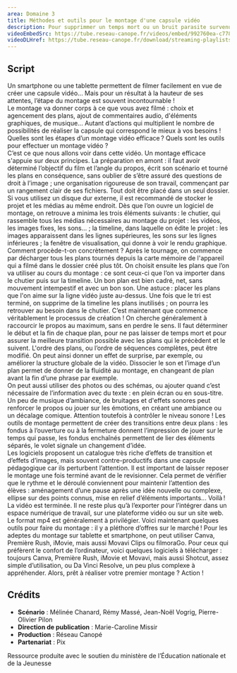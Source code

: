 ```yaml
---
area: Domaine 3
title: Méthodes et outils pour le montage d'une capsule vidéo
description: Pour supprimmer un temps mort ou un bruit parasite survenu lors de votre captation vidéo, le montage sera votre allié ! Plus d'informations dans cette vidéo
videoEmbedSrc: https://tube.reseau-canope.fr/videos/embed/992760ea-c778-4f45-b7fe-ff427c2c49db
videoDLHref: https://tube.reseau-canope.fr/download/streaming-playlists/hls/videos/992760ea-c778-4f45-b7fe-ff427c2c49db-1080-fragmented.mp4
---
```


## Script

Un smartphone ou une tablette permettent de filmer facilement en vue de créer une capsule vidéo... Mais pour un résultat à la hauteur de ses attentes, l’étape du montage est souvent incontournable !  
Le montage va donner corps à ce que vous avez filmé :  choix et agencement des plans, ajout de commentaires audio, d'éléments graphiques, de musique... Autant d’actions qui multiplient le nombre de possibilités de réaliser la capsule qui correspond le mieux à vos besoins ! 
Quelles sont les étapes d’un montage vidéo efficace ? 
Quels sont les outils pour effectuer un montage vidéo ?  
C’est ce que nous allons voir dans cette vidéo. 
Un montage efficace s'appuie sur deux principes. La préparation en amont : il faut avoir déterminé l’objectif du film et l’angle du propos, écrit son scénario et tourné les plans en conséquence, sans oublier de s’être assuré des questions de droit à l’image ; une organisation rigoureuse de son travail, commençant par un rangement clair de ses fichiers. Tout doit être placé dans un seul dossier. 
Si vous utilisez un disque dur externe, il est recommandé de stocker le projet et les médias au même endroit.
Dès que l’on ouvre un logiciel de montage, on retrouve a minima les trois éléments suivants : le chutier, qui rassemble tous les médias nécessaires au montage du projet : les vidéos, les images fixes, les sons... ; la timeline, dans laquelle on édite le projet : les images apparaissent dans les lignes supérieures, les sons sur les lignes inférieures ; la fenêtre de visualisation, qui donne à voir le rendu graphique.
Comment procède-t-on concrètement ? 
Après le tournage, on commence par décharger tous les plans tournés depuis la carte mémoire de l'appareil qui a filmé dans le dossier créé plus tôt. On choisit ensuite les plans que l’on va utiliser au cours du montage : ce sont ceux-ci que l’on va importer dans le chutier puis sur la timeline. 
Un bon plan est bien cadré, net, sans mouvement intempestif et avec un bon son.  Une astuce : placer les plans que l'on aime sur la ligne vidéo juste au-dessus. Une fois que le tri est terminé, on supprime de la timeline les plans inutilisés ; on pourra les retrouver au besoin dans le chutier. 
C’est maintenant que commence véritablement le processus de création ! 
On cherche généralement à raccourcir le propos au maximum, sans en perdre le sens. Il faut déterminer le début et la fin de chaque plan, pour ne pas laisser de temps mort et pour assurer la meilleure transition possible avec les plans qui le précèdent et le suivent. 
L'ordre des plans, ou l’ordre de séquences complètes, peut être modifié. On peut ainsi donner un effet de surprise, par exemple, ou améliorer la structure globale de la vidéo. 
Dissocier le son et l’image d’un plan permet de donner de la fluidité au montage, en changeant de plan avant la fin d’une phrase par exemple.  
On peut aussi utiliser des photos ou des schémas, ou ajouter quand c’est nécessaire de l’information avec du texte : en plein écran ou en sous-titre. 
Un peu de musique d’ambiance, de bruitages et d'effets sonores peut renforcer le propos ou jouer sur les émotions, en créant une ambiance ou un décalage comique. Attention toutefois à contrôler le niveau sonore ! 
Les outils de montage permettent de créer des transitions entre deux plans : les fondus à l’ouverture ou à la fermeture donnent l’impression de jouer sur le temps qui passe, les fondus enchaînés permettent de lier des éléments séparés, le volet signale un changement d’idée.  
Les logiciels proposent un catalogue très riche d’effets de transition et d’effets d’images, mais souvent contre-productifs dans une capsule pédagogique car ils perturbent l’attention.
Il est important de laisser reposer le montage une fois terminé avant de le revisionner. Cela permet de vérifier que le rythme et le déroulé conviennent pour maintenir l’attention des élèves : aménagement d’une pause après une idée nouvelle ou complexe, ellipse sur des points connus, mise en relief d’éléments importants...
Voilà ! La vidéo est terminée. 
Il ne reste plus qu’à l’exporter pour l’intégrer dans un espace numérique de travail, sur une plateforme vidéo ou sur un site web. Le format mp4 est généralement à privilégier. 
Voici maintenant quelques outils pour faire du montage : il y a pléthore d’offres sur le marché ! 
Pour les adeptes du montage sur tablette et smartphone, on peut utiliser Canva, Première Rush, iMovie, mais aussi Movavi Clips ou filmoraGo. 
Pour ceux qui préfèrent le confort de l’ordinateur, voici quelques logiciels à télécharger : toujours Canva, Première Rush, iMovie et Movavi, mais aussi Shotcut, assez simple d’utilisation, ou Da Vinci Resolve, un peu plus complexe à appréhender. 
Alors, prêt à réaliser votre premier montage ? 
Action ! 

## Crédits

- **Scénario** : Mélinée Chanard, Rémy Massé, Jean-Noël Vogrig, Pierre-Olivier Pilon
- **Direction de publication** : Marie-Caroline Missir
- **Production** : Réseau Canopé
- **Partenariat** : Pix

Ressource produite avec le soutien du ministère de l’Éducation nationale et de la Jeunesse
